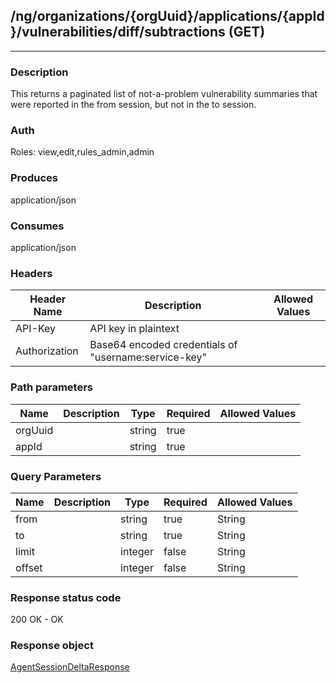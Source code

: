 ## /ng/organizations/{orgUuid}/applications/{appId}/vulnerabilities/diff/subtractions (GET)
---
### Description
This returns a paginated list of not-a-problem vulnerability summaries that were reported in the from session, but not in the to session.
### Auth
Roles: view,edit,rules_admin,admin
### Produces
application/json
### Consumes
application/json
### Headers
| Header Name | Description | Allowed Values |
| ----------- | ----------- | ----------- |
| API-Key | API key in plaintext |  |
| Authorization | Base64 encoded credentials of &quot;username:service-key&quot; |  |
### Path parameters
| Name | Description | Type | Required | Allowed Values |
| ----------- | ----------- | ----------- | ----------- | ----------- |
| orgUuid |  | string | true |  |
| appId |  | string | true |  |
### Query Parameters
| Name | Description | Type | Required | Allowed Values |
| ----------- | ----------- | ----------- | ----------- | ----------- |
| from |  | string | true | String |
| to |  | string | true | String |
| limit |  | integer | false | String |
| offset |  | integer | false | String |
### Response status code
200 OK - OK
### Response object
[AgentSessionDeltaResponse](<../../objects/AgentSessionDeltaResponse.md>)

